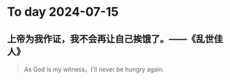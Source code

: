 
# To day 2024-07-15


## 上帝为我作证，我不会再让自己挨饿了。——《乱世佳人》
> As God is my witness，I'll never be hungry again.

    